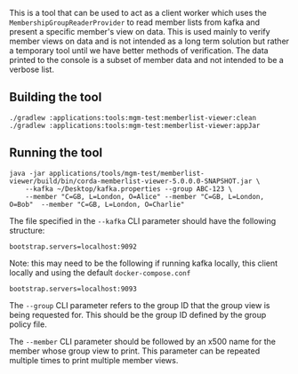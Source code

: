 This is a tool that can be used to act as a client worker which uses the `MembershipGroupReaderProvider` to read member 
lists from kafka and present a specific member's view on data. This is used mainly to verify member views on data and is not intended as a long term solution but rather a temporary tool until we have better methods of verification. The data printed to the console is a subset of member data and not intended to be a verbose list.

## Building the tool
```
./gradlew :applications:tools:mgm-test:memberlist-viewer:clean
./gradlew :applications:tools:mgm-test:memberlist-viewer:appJar
```

## Running the tool

```
java -jar applications/tools/mgm-test/memberlist-viewer/build/bin/corda-memberlist-viewer-5.0.0.0-SNAPSHOT.jar \
    --kafka ~/Desktop/kafka.properties --group ABC-123 \
    --member "C=GB, L=London, O=Alice" --member "C=GB, L=London, O=Bob"  --member "C=GB, L=London, O=Charlie"
```

The file specified in the `--kafka` CLI parameter should have the following structure:
```
bootstrap.servers=localhost:9092
```
Note: this may need to be the following if running kafka locally, this client locally and using the default 
`docker-compose.conf`
```
bootstrap.servers=localhost:9093
```

The `--group` CLI parameter refers to the group ID that the group view is being requested for. This should be the group
ID defined by the group policy file.

The `--member` CLI parameter should be followed by an x500 name for the member whose group view to print. This 
parameter can be repeated multiple times to print multiple member views.